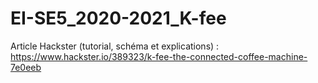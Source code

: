 # EI-SE5_2020-2021_K-fee

Article Hackster (tutorial, schéma et explications) :
https://www.hackster.io/389323/k-fee-the-connected-coffee-machine-7e0eeb
